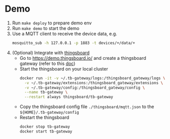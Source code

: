 # Demo

1. Run `make deploy` to prepare demo env
2. Run `make demo` to start the demo
3. Use a MQTT client to receive the device data, e.g.
   ```bash
   mosquitto_sub -h 127.0.0.1 -p 1883 -t devices/+/data/+
   ```
4. (Optional) Integrate with [thingsboard](https://thingsboard.io/)
    - Go to https://demo.thingsboard.io/ and create a thingsboard gateway (refer to this [doc](https://thingsboard.io/docs/iot-gateway/getting-started/))
    - Start the thingsboard on your local cluster
      ```bash
      docker run -it -v ~/.tb-gateway/logs:/thingsboard_gateway/logs \
        -v ~/.tb-gateway/extensions:/thingsboard_gateway/extensions \
        -v ~/.tb-gateway/config:/thingsboard_gateway/config \
        --name tb-gateway \
        --restart always thingsboard/tb-gateway
      ```
    - Copy the thingsboard config file `./thingsboard/mqtt.json` to the `${HOME}/.tb-gateway/config`
    - Restart the thingsboard
      ```bash
      docker stop tb-gateway
      docker start tb-gateway
      ```

